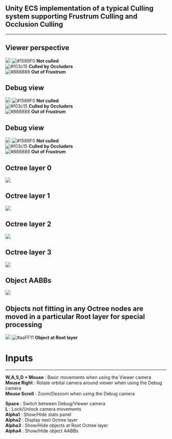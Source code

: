 ## Unity ECS implementation of a typical Culling system supporting Frustrum Culling and Occlusion Culling
----------------------------------------------------------------------------------------
## Viewer perspective
![](https://raw.githubusercontent.com/vincent-breysse/culling/main/Screen/0.png)
![#1589F0](https://via.placeholder.com/15/1589F0/000000?text=+) **Not culled**  
![#f03c15](https://via.placeholder.com/15/f03c15/000000?text=+) **Culled by Occluders**  
![#888888](https://via.placeholder.com/15/888888/000000?text=+) **Out of Frustrum**  
## Debug view
![](https://raw.githubusercontent.com/vincent-breysse/culling/main/Screen/1.png)
![#1589F0](https://via.placeholder.com/15/1589F0/000000?text=+) **Not culled**  
![#f03c15](https://via.placeholder.com/15/f03c15/000000?text=+) **Culled by Occluders**  
![#888888](https://via.placeholder.com/15/888888/000000?text=+) **Out of Frustrum**  
## Debug view
![](https://raw.githubusercontent.com/vincent-breysse/culling/main/Screen/2.png)
![#1589F0](https://via.placeholder.com/15/1589F0/000000?text=+) **Not culled**  
![#f03c15](https://via.placeholder.com/15/f03c15/000000?text=+) **Culled by Occluders**  
![#888888](https://via.placeholder.com/15/888888/000000?text=+) **Out of Frustrum**  

## Octree layer 0
![](https://raw.githubusercontent.com/vincent-breysse/culling/main/Screen/3.png)
## Octree layer 1
![](https://raw.githubusercontent.com/vincent-breysse/culling/main/Screen/4.png)
## Octree layer 2
![](https://raw.githubusercontent.com/vincent-breysse/culling/main/Screen/5.png)
## Octree layer 3
![](https://raw.githubusercontent.com/vincent-breysse/culling/main/Screen/6.png)
## Object AABBs
![](https://raw.githubusercontent.com/vincent-breysse/culling/main/Screen/7.png)
## Objects not fitting in any Octree nodes are moved in a particular Root layer for special processing
![](https://raw.githubusercontent.com/vincent-breysse/culling/main/Screen/8.png)
![#aaFF11](https://via.placeholder.com/15/aaFF11/000000?text=+) **Object at Root layer**  

# Inputs
---------------------------------------------------------------
**W,A,S,D + Mouse** : Basic movements when using the Viewer camera  
**Mouse Right** : Rotate orbital camera around viewer when using the Debug camera  
**Mouse Scroll** : Zoom/Dezoom when using the Debug camera  


**Space** : Switch between Debug/Viewer camera  
**L** : Lock/Unlock camera movements  
**Alpha1** : Show/Hide stats panel  
**Alpha2** : Display next Octree layer  
**Alpha3** : Show/Hide objects at Root Octree layer  
**Alpha4** : Show/Hide object AABBs  
